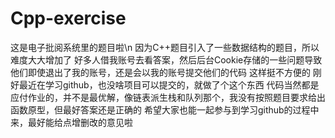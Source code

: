 # Cpp-exercise
这是电子批阅系统里的题目啦\n
因为C++题目引入了一些数据结构的题目，所以难度大大增加了
好多人借我账号去看答案，然后后台Cookie存储的一些问题导致他们即使退出了我的账号，还是会以我的账号提交他们的代码
这样挺不方便的
刚好最近在学习github，也没啥项目可以提交的，就做了个这个东西
代码当然都是应付作业的，并不是最优解，像链表派生栈和队列那个，我没有按照题目要求给出函数原型，但最好答案还是正确的
希望大家也能一起参与到学习github的过程中来，最好能给点增删改的意见啦
